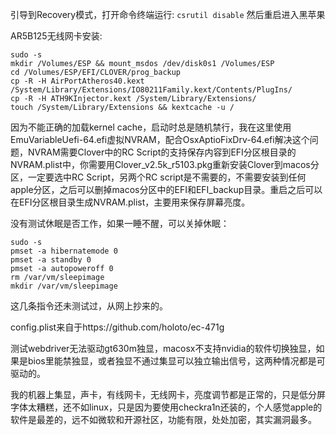 引导到Recovery模式，打开命令终端运行: ```csrutil disable```
然后重启进入黑苹果

AR5B125无线网卡安装: 
```
sudo -s
mkdir /Volumes/ESP && mount_msdos /dev/disk0s1 /Volumes/ESP
cd /Volumes/ESP/EFI/CLOVER/prog_backup
cp -R -H AirPortAtheros40.kext /System/Library/Extensions/IO80211Family.kext/Contents/PlugIns/
cp -R -H ATH9KInjector.kext /System/Library/Extensions/
touch /System/Library/Extensions && kextcache -u /
```

因为不能正确的加载kernel cache，启动时总是随机禁行，我在这里使用EmuVariableUefi-64.efi虚拟NVRAM，配合OsxAptioFixDrv-64.efi解决这个问题，NVRAM需要Clover中的RC Script的支持保存内容到EFI分区根目录的NVRAM.plist中，你需要用Clover_v2.5k_r5103.pkg重新安装Clover到macos分区，一定要选中RC Script，另两个RC script是不需要的，不需要安装到任何apple分区，之后可以删掉macos分区中的EFI和EFI_backup目录。重启之后可以在EFI分区根目录生成NVRAM.plist，主要用来保存屏幕亮度。

没有测试休眠是否工作，如果一睡不醒，可以关掉休眠：
```
sudo -s
pmset -a hibernatemode 0
pmset -a standby 0
pmset -a autopoweroff 0
rm /var/vm/sleepimage
mkdir /var/vm/sleepimage
```
这几条指令还未测试过，从网上抄来的。

config.plist来自于https://github.com/holoto/ec-471g

测试webdriver无法驱动gt630m独显，macosx不支持nvidia的软件切换独显，如果是bios里能禁独显，或者独显不通过集显可以独立输出信号，这两种情况都是可驱动的。

我的机器上集显，声卡，有线网卡，无线网卡，亮度调节都是正常的，只是低分屏字体太糟糕，还不如linux，只是因为要使用checkra1n还装的，个人感觉apple的软件是最差的，远不如微软和开源社区，功能有限，处处加密，其实漏洞最多。

